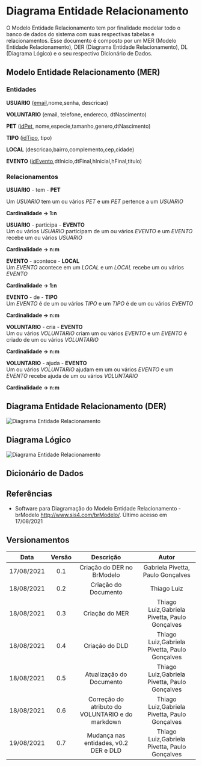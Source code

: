 # Diagrama Entidade Relacionamento

O Modelo Entidade Relacionamento tem por finalidade modelar todo o banco de dados do sistema com suas respectivas tabelas e relacionamentos. Esse documento é composto por um MER (Modelo Entidade Relacionamento), DER (Diagrama Entidade Relacionamento), DL (Diagrama Lógico) e o seu respectivo Dicionário de Dados.

## Modelo Entidade Relacionamento (MER)

### Entidades

**USUARIO** (<u>email</u>,nome,senha, descricao)

**VOLUNTARIO** (email, telefone, endereco, dtNascimento)

**PET** (<u>idPet</u>, nome,especie,tamanho,genero,dtNascimento)

**TIPO** (<u>idTipo</u>, tipo)

**LOCAL** (descricao,bairro,complemento,cep,cidade)

**EVENTO** (<u>idEvento</u>,dtInicio,dtFinal,hInicial,hFinal,titulo)

### Relacionamentos

**USUARIO** - tem - **PET**

Um _USUARIO_ tem um ou vários _PET_ e um _PET_ pertence a um _USUARIO_

**Cardinalidade -> 1:n**

**USUARIO** - participa - **EVENTO**<br>
Um ou vários _USUARIO_  participam de um ou vários _EVENTO_ e um _EVENTO_ recebe um ou vários _USUARIO_

**Cardinalidade -> n:m**

**EVENTO** - acontece - **LOCAL**<br>
Um _EVENTO_ acontece em um _LOCAL_
e um _LOCAL_ recebe um ou vários _EVENTO_

**Cardinalidade -> 1:n**

**EVENTO** - de - **TIPO**<br>
Um _EVENTO_ é de um ou vários _TIPO_ e um _TIPO_ é de um ou vários _EVENTO_

**Cardinalidade -> n:m**

**VOLUNTARIO** - cria - **EVENTO**<br>
Um ou vários _VOLUNTARIO_  criam um ou vários _EVENTO_ e um _EVENTO_ é criado de um ou vários _VOLUNTARIO_

**Cardinalidade -> n:m**

**VOLUNTARIO** - ajuda - **EVENTO**<br>
Um ou vários _VOLUNTARIO_ ajudam em um ou vários _EVENTO_ e um _EVENTO_ recebe ajuda de um ou vários _VOLUNTARIO_

**Cardinalidade -> n:m**

## Diagrama Entidade Relacionamento (DER)

![Diagrama Entidade Relacionamento](./img/der.png)

## Diagrama Lógico

![Diagrama Entidade Relacionamento](./img/dld.png)

## Dicionário de Dados

## Referências

- Software para Diagramação do Modelo Entidade Relacionamento - brModelo <http://www.sis4.com/brModelo/>. Último acesso em 17/08/2021

## Versionamentos

|Data|Versão|Descrição|Autor|
|:--------:|:---:|:-------------------: |:-----------------------:|
|17/08/2021| 0.1 | Criação do DER no BrModelo | Gabriela Pivetta, Paulo Gonçalves |
|18/08/2021| 0.2 | Criação do Documento | Thiago Luiz |  
|18/08/2021| 0.3 | Criação do MER | Thiago Luiz,Gabriela Pivetta, Paulo Gonçalves |
|18/08/2021| 0.4 | Criação do DLD | Thiago Luiz,Gabriela Pivetta, Paulo Gonçalves |
|18/08/2021| 0.5 | Atualização do Documento | Thiago Luiz,Gabriela Pivetta, Paulo Gonçalves |
|18/08/2021| 0.6 | Correção do atributo do VOLUNTARIO  e do markdown| Thiago Luiz,Gabriela Pivetta, Paulo Gonçalves |
|19/08/2021| 0.7 | Mudança nas entidades, v0.2 DER e DLD | Thiago Luiz,Gabriela Pivetta, Paulo Gonçalves |

